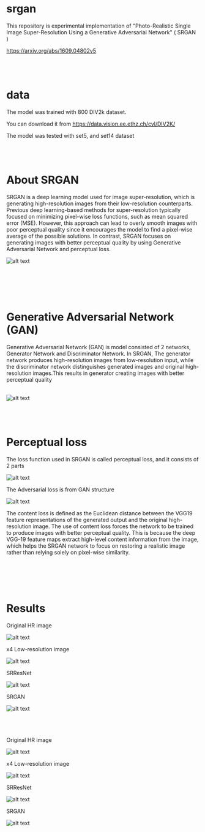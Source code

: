 # srgan
This repository is experimental implementation of "Photo-Realistic Single Image Super-Resolution Using a Generative Adversarial Network" ( SRGAN )


https://arxiv.org/abs/1609.04802v5
<br/><br/><br/><br/>




# data

The model was trained with 800 DIV2k dataset.

You can download it from https://data.vision.ee.ethz.ch/cvl/DIV2K/

The model was tested with set5, and set14 dataset
<br/><br/><br/><br/>



# About SRGAN




SRGAN is a deep learning model used for image super-resolution, which is generating high-resolution images from their low-resolution counterparts. Previous deep learning-based methods for super-resolution typically focused on minimizing pixel-wise loss functions, such as mean squared error (MSE). However, this approach can lead to overly smooth images with poor perceptual quality since it encourages the model to find a pixel-wise average of the possible solutions. In contrast, SRGAN focuses on generating images with better perceptual quality by using Generative Adversarial Network and perceptual loss. 



![alt text](https://github.com/yys-1423/srgan/blob/main/data/image.png)

<br/><br/><br/><br/>

# Generative Adversarial Network (GAN)                           

Generative Adversarial Network (GAN) is model consisted of 2 networks, Generator Network and Discriminator Network. In SRGAN, The generator network produces high-resolution images from low-resolution input, while the discriminator network distinguishes generated images and original high-resolution images.This results in generator creating images with better perceptual quality
<br/><br/>

![alt text](https://github.com/yys-1423/srgan/blob/main/data/model.PNG)
<br/><br/><br/><br/>

# Perceptual loss

The loss function used in SRGAN is called perceptual loss, and it consists of 2 parts

![alt text](https://github.com/yys-1423/srgan/blob/main/data/loss.PNG)

The Adversarial loss is from GAN structure
<br/>

![alt text](https://github.com/yys-1423/srgan/blob/main/data/contentloss.PNG)

The content loss is defined as the Euclidean distance between the VGG19 feature representations of the generated output and the original high-resolution image. The use of content loss forces the network to be trained to produce images with better perceptual quality. This is because the deep VGG-19 feature maps extract high-level content information from the image, which helps the SRGAN network to focus on restoring a realistic image rather than relying solely on pixel-wise similarity.

<br/><br/><br/><br/>
# Results

Original HR image

![alt text](https://github.com/yys-1423/srgan/blob/main/data/hr1.png)
<br/>

x4 Low-resolution image

![alt text](https://github.com/yys-1423/srgan/blob/main/data/lr1.png)
<br/>

SRResNet

![alt text](https://github.com/yys-1423/srgan/blob/main/data/restnet1.png)
<br/>

SRGAN

![alt text](https://github.com/yys-1423/srgan/blob/main/data/sr1.png)
<br/><br/><br/><br/>

Original HR image

![alt text](https://github.com/yys-1423/srgan/blob/main/data/hr11.png)
<br/>

x4 Low-resolution image

![alt text](https://github.com/yys-1423/srgan/blob/main/data/ss11lr4.png)
<br/>

SRResNet

![alt text](https://github.com/yys-1423/srgan/blob/main/data/resnet11.png)
<br/>

SRGAN

![alt text](https://github.com/yys-1423/srgan/blob/main/data/sr11.png)
<br/>
